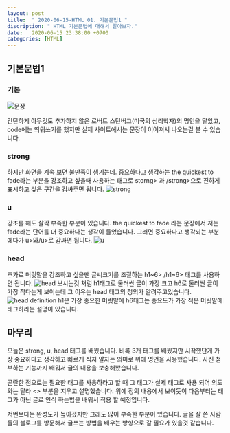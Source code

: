 ```yaml
---
layout: post
title:  " 2020-06-15-HTML 01. 기본문법1 "
discription: " HTML 기본문법에 대해서 알아보자."
date:   2020-06-15 23:38:00 +0700
categories: [HTML]
---
```


## 기본문법1


### 기본

![문장](https://i.imgur.com/G2rc7gw.png)

간단하게 아무것도 추가하지 않은 로버트 스턴버그(미국의 심리학자)의 명언을 달았고, code에는 띄워쓰기를 했지만 실제 사이트에서는 문장이 이어져서 나오는걸 볼 수 있습니다.
 
### strong

하지만 화면을 계속 보면 불만족이 생기는데. 중요하다고 생각하는 the quickest to fade라는 부분을 강조하고 싶을때 사용하는 태그로 storng> 과 /strong>으로 진하게 표시하고 싶은 구간을 감싸주면 됩니다.
![strong](https://i.imgur.com/D1KIJfe.png)

### u   

강조를 해도 살짝 부족한 부분이 있습니다. the quickest to fade 라는 문장에서 저는 fade라는 단어를 더 중요하다는 생각이 들었습니다. 그러면 중요하다고 생각되는 부분에다가 u>와/u>로 감싸면 됩니다.
![u](https://i.imgur.com/JQF9dXq.png)

### head

추가로 머릿말을 강조하고 싶을땐 글씨크기를 조절하는 h1~6> /h1~6> 태그를 사용하면 됩니다.
![head](https://i.imgur.com/W5tgxVW.png)
보시는것 처럼  h1태그로 둘러싼 글이 가장 크고 h6로 둘러싼 글이 가장 작다는게 보이는데 그 이유는 head 태그의 정의가 알려주고있습니다. 
![head definition](https://i.imgur.com/bSYbzhO.png)
h1은 가장 중요한 머릿말에 h6태그는 중요도가 가장 적은 머릿말에 태그하라는 설명이 있습니다.


## 마무리
오늘은 strong, u, head 태그를 배웠습니다. 비록 3개 태그를 배웠지만 시작했단게 가장 중요하다고 생각하고 빠르게 식지 말자는 의미로 위에 명언을 사용했습니다. 사진 첨부하는 기능까지 배워서 글의 내용을 보충해봤습니다. 

곤란한 점으로는 필요한 태그를 사용하라고 할 때 그 태그가 실제 태그로 사용 되어 의도와는 달라 <> 부분을 지우고 설명했습니다. 위에 정의 내용에서 보이듯이 다음부터는 태그가 아닌 글로 인식 하는법을 배워서 적용 할 예정입니다.

저번보다는 완성도가 높아졌지만 그래도 많이 부족한 부분이 있습니다. 글을 잘 쓴 사람들의 블로그를 방문해서 글쓰는 방법을 배우는 방향으로 갈 필요가 있을것 같습니다.


